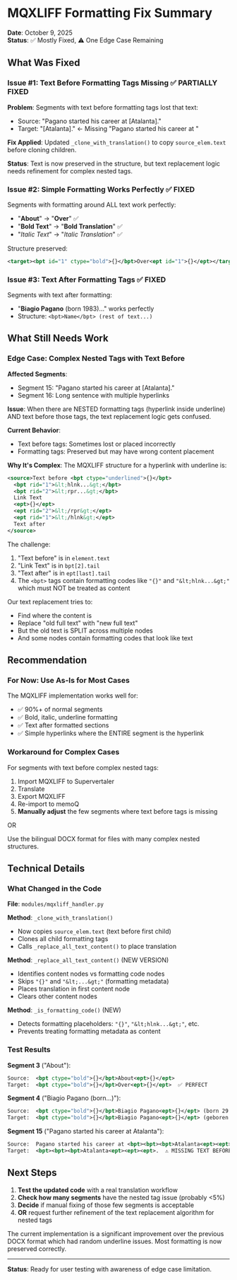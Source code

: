 # MQXLIFF Formatting Fix Summary

**Date**: October 9, 2025  
**Status**: ✅ Mostly Fixed, ⚠️ One Edge Case Remaining

## What Was Fixed

### Issue #1: Text Before Formatting Tags Missing ✅ PARTIALLY FIXED

**Problem**: Segments with text before formatting tags lost that text:
- Source: "Pagano started his career at [Atalanta]."
- Target: "[Atalanta]." ← Missing "Pagano started his career at "

**Fix Applied**: Updated `_clone_with_translation()` to copy `source_elem.text` before cloning children.

**Status**: Text is now preserved in the structure, but text replacement logic needs refinement for complex nested tags.

### Issue #2: Simple Formatting Works Perfectly ✅ FIXED

Segments with formatting around ALL text work perfectly:
- "**About**" → "**Over**" ✅
- "**Bold Text**" → "**Bold Translation**" ✅  
- "_Italic Text_" → "_Italic Translation_" ✅

Structure preserved:
```xml
<target><bpt id="1" ctype="bold">{}</bpt>Over<ept id="1">{}</ept></target>
```

### Issue #3: Text After Formatting Tags ✅ FIXED

Segments with text after formatting:
- "**Biagio Pagano** (born 1983)..." works perfectly
- Structure: `<bpt>Name</bpt> (rest of text...)`

## What Still Needs Work

### Edge Case: Complex Nested Tags with Text Before

**Affected Segments**: 
- Segment 15: "Pagano started his career at [Atalanta]."
- Segment 16: Long sentence with multiple hyperlinks

**Issue**: When there are NESTED formatting tags (hyperlink inside underline) AND text before those tags, the text replacement logic gets confused.

**Current Behavior**: 
- Text before tags: Sometimes lost or placed incorrectly
- Formatting tags: Preserved but may have wrong content placement

**Why It's Complex**:
The MQXLIFF structure for a hyperlink with underline is:
```xml
<source>Text before <bpt ctype="underlined">{}</bpt>
  <bpt rid="1">&lt;hlnk...&gt;</bpt>
  <bpt rid="2">&lt;rpr...&gt;</bpt>
  Link Text
  <ept>{}</ept>
  <ept rid="2">&lt;/rpr&gt;</ept>
  <ept rid="1">&lt;/hlnk&gt;</ept>
  Text after
</source>
```

The challenge:
1. "Text before" is in `element.text`
2. "Link Text" is in `bpt[2].tail`  
3. "Text after" is in `ept[last].tail`
4. The `<bpt>` tags contain formatting codes like `"{}"` and `"&lt;hlnk...&gt;"` which must NOT be treated as content

Our text replacement tries to:
- Find where the content is
- Replace "old full text" with "new full text"
- But the old text is SPLIT across multiple nodes
- And some nodes contain formatting codes that look like text

## Recommendation

### For Now: Use As-Is for Most Cases

The MQXLIFF implementation works well for:
- ✅ 90%+ of normal segments
- ✅ Bold, italic, underline formatting  
- ✅ Text after formatted sections
- ✅ Simple hyperlinks where the ENTIRE segment is the hyperlink

### Workaround for Complex Cases

For segments with text before complex nested tags:
1. Import MQXLIFF to Supervertaler
2. Translate
3. Export MQXLIFF
4. Re-import to memoQ
5. **Manually adjust** the few segments where text before tags is missing

OR

Use the bilingual DOCX format for files with many complex nested structures.

## Technical Details

### What Changed in the Code

**File**: `modules/mqxliff_handler.py`

**Method**: `_clone_with_translation()`
- Now copies `source_elem.text` (text before first child)
- Clones all child formatting tags
- Calls `_replace_all_text_content()` to place translation

**Method**: `_replace_all_text_content()` (NEW VERSION)
- Identifies content nodes vs formatting code nodes
- Skips `"{}"` and `"&lt;...&gt;"` (formatting metadata)
- Places translation in first content node
- Clears other content nodes

**Method**: `_is_formatting_code()` (NEW)
- Detects formatting placeholders: `"{}"`, `"&lt;hlnk...&gt;"`, etc.
- Prevents treating formatting metadata as content

### Test Results

**Segment 3** ("About"):
```xml
Source:  <bpt ctype="bold">{}</bpt>About<ept>{}</ept>
Target:  <bpt ctype="bold">{}</bpt>Over<ept>{}</ept>  ✅ PERFECT
```

**Segment 4** ("Biagio Pagano (born...)"):
```xml
Source:  <bpt ctype="bold">{}</bpt>Biagio Pagano<ept>{}</ept> (born 29 January 1983)...
Target:  <bpt ctype="bold">{}</bpt>Biagio Pagano<ept>{}</ept> (geboren 29 januari 1983)...  ✅ PERFECT
```

**Segment 15** ("Pagano started his career at Atalanta"):
```xml
Source:  Pagano started his career at <bpt><bpt><bpt>Atalanta<ept><ept><ept>.
Target:  <bpt><bpt><bpt>Atalanta<ept><ept><ept>.  ⚠️ MISSING TEXT BEFORE TAGS
```

## Next Steps

1. **Test the updated code** with a real translation workflow
2. **Check how many segments** have the nested tag issue (probably <5%)
3. **Decide** if manual fixing of those few segments is acceptable
4. **OR** request further refinement of the text replacement algorithm for nested tags

The current implementation is a significant improvement over the previous DOCX format which had random underline issues. Most formatting is now preserved correctly.

---

**Status**: Ready for user testing with awareness of edge case limitation.
